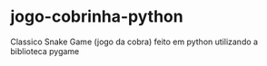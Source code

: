 # jogo-cobrinha-python
Classico Snake Game (jogo da cobra) feito em python utilizando a biblioteca pygame
